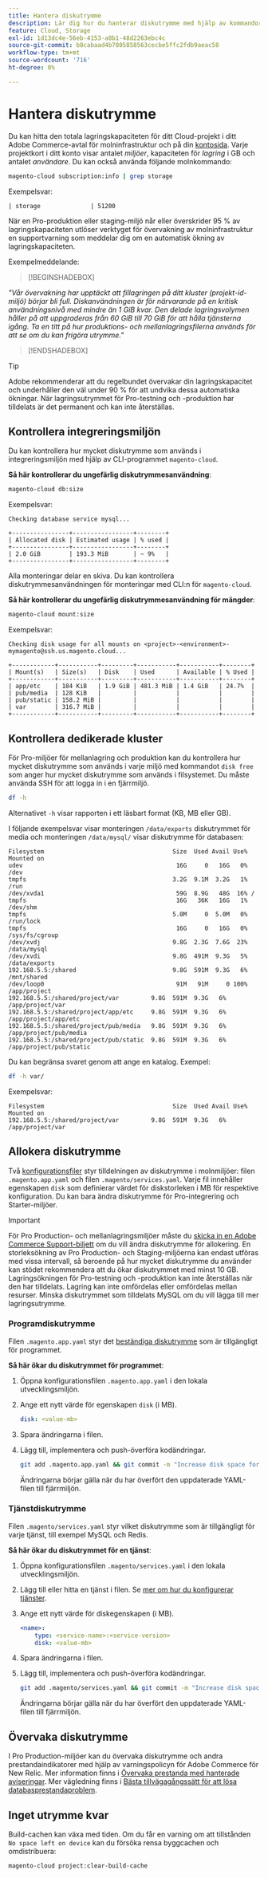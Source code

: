 ```yaml
---
title: Hantera diskutrymme
description: Lär dig hur du hanterar diskutrymme med hjälp av kommandoradsgränssnittet.
feature: Cloud, Storage
exl-id: 1d13dc4e-56eb-4153-a8b1-48d2263ebc4c
source-git-commit: b8cabaad4b7805858563cecbe5ffc2fdb9aeac58
workflow-type: tm+mt
source-wordcount: '716'
ht-degree: 0%

---
```


# Hantera diskutrymme

Du kan hitta den totala lagringskapaciteten för ditt Cloud-projekt i ditt Adobe Commerce-avtal för molninfrastruktur och på din [kontosida](https://accounts.magento.cloud/user). Varje projektkort i ditt konto visar antalet _miljöer_, kapaciteten för _lagring_ i GB och antalet _användare_. Du kan också använda följande molnkommando:

```bash
magento-cloud subscription:info | grep storage
```

Exempelsvar:

```
| storage              | 51200
```

När en Pro-produktion eller staging-miljö når eller överskrider 95 % av lagringskapaciteten utlöser verktyget för övervakning av molninfrastruktur en supportvarning som meddelar dig om en automatisk ökning av lagringskapaciteten.

Exempelmeddelande:

>[!BEGINSHADEBOX]

_&quot;Vår övervakning har upptäckt att fillagringen på ditt kluster (projekt-id-miljö) börjar bli full. Diskanvändningen är för närvarande på en kritisk användningsnivå med mindre än 1 GiB kvar. Den delade lagringsvolymen håller på att uppgraderas från 60 GiB till 70 GiB för att hålla tjänsterna igång. Ta en titt på hur produktions- och mellanlagringsfilerna används för att se om du kan frigöra utrymme.&quot;_

>[!ENDSHADEBOX]

>[!TIP]
>
>Adobe rekommenderar att du regelbundet övervakar din lagringskapacitet och underhåller den väl under 90 % för att undvika dessa automatiska ökningar. När lagringsutrymmet för Pro-testning och -produktion har tilldelats är det permanent och kan inte återställas.

## Kontrollera integreringsmiljön

Du kan kontrollera hur mycket diskutrymme som används i integreringsmiljön med hjälp av CLI-programmet `magento-cloud`.

**Så här kontrollerar du ungefärlig diskutrymmesanvändning**:

```bash
magento-cloud db:size
```

Exempelsvar:

```
Checking database service mysql...

+----------------+-----------------+--------+
| Allocated disk | Estimated usage | % used |
+----------------+-----------------+--------+
| 2.0 GiB        | 193.3 MiB       | ~ 9%   |
+----------------+-----------------+--------+
```

Alla monteringar delar en skiva. Du kan kontrollera diskutrymmesanvändningen för monteringar med CLI:n för `magento-cloud`.

**Så här kontrollerar du ungefärlig diskutrymmesanvändning för mängder**:

```bash
magento-cloud mount:size
```

Exempelsvar:

```
Checking disk usage for all mounts on <project>-<environment>-mymagento@ssh.us.magento.cloud...

+------------+-----------+---------+-----------+-----------+--------+
| Mount(s)   | Size(s)   | Disk    | Used      | Available | % Used |
+------------+-----------+---------+-----------+-----------+--------+
| app/etc    | 184 KiB   | 1.9 GiB | 481.3 MiB | 1.4 GiB   | 24.7%  |
| pub/media  | 128 KiB   |         |           |           |        |
| pub/static | 158.2 MiB |         |           |           |        |
| var        | 316.7 MiB |         |           |           |        |
+------------+-----------+---------+-----------+-----------+--------+
```

## Kontrollera dedikerade kluster

För Pro-miljöer för mellanlagring och produktion kan du kontrollera hur mycket diskutrymme som används i varje miljö med kommandot `disk free` som anger hur mycket diskutrymme som används i filsystemet. Du måste använda SSH för att logga in i en fjärrmiljö.

```bash
df -h
```

Alternativet `-h` visar rapporten i ett läsbart format (KB, MB eller GB).

I följande exempelsvar visar monteringen `/data/exports` diskutrymmet för media och monteringen `/data/mysql/` visar diskutrymme för databasen:

```
Filesystem                                    Size  Used Avail Use% Mounted on
udev                                           16G     0   16G   0% /dev
tmpfs                                         3.2G  9.1M  3.2G   1% /run
/dev/xvda1                                     59G  8.9G   48G  16% /
tmpfs                                          16G   36K   16G   1% /dev/shm
tmpfs                                         5.0M     0  5.0M   0% /run/lock
tmpfs                                          16G     0   16G   0% /sys/fs/cgroup
/dev/xvdj                                     9.8G  2.3G  7.6G  23% /data/mysql
/dev/xvdi                                     9.8G  491M  9.3G   5% /data/exports
192.168.5.5:/shared                           9.8G  591M  9.3G   6% /mnt/shared
/dev/loop0                                     91M   91M     0 100% /app/project
192.168.5.5:/shared/project/var         9.8G  591M  9.3G   6% /app/project/var
192.168.5.5:/shared/project/app/etc     9.8G  591M  9.3G   6% /app/project/app/etc
192.168.5.5:/shared/project/pub/media   9.8G  591M  9.3G   6% /app/project/pub/media
192.168.5.5:/shared/project/pub/static  9.8G  591M  9.3G   6% /app/project/pub/static
```

Du kan begränsa svaret genom att ange en katalog. Exempel:

```bash
df -h var/
```

Exempelsvar:

```
Filesystem                                    Size  Used Avail Use% Mounted on
192.168.5.5:/shared/project/var         9.8G  591M  9.3G   6% /app/project/var
```

## Allokera diskutrymme

Två [konfigurationsfiler](../environment/overview.md) styr tilldelningen av diskutrymme i molnmiljöer: filen `.magento.app.yaml` och filen `.magento/services.yaml`. Varje fil innehåller egenskapen `disk` som definierar värdet för diskstorleken i MB för respektive konfiguration. Du kan bara ändra diskutrymme för Pro-integrering och Starter-miljöer.

>[!IMPORTANT]
>
>För Pro Production- och mellanlagringsmiljöer måste du [skicka in en Adobe Commerce Support-biljett](https://experienceleague.adobe.com/docs/commerce-knowledge-base/kb/help-center-guide/magento-help-center-user-guide.html?lang=sv-SE#submit-ticket) om du vill ändra diskutrymme för allokering. En storleksökning av Pro Production- och Staging-miljöerna kan endast utföras med vissa intervall, så beroende på hur mycket diskutrymme du använder kan stödet rekommendera att du ökar diskutrymmet med minst 10 GB. Lagringsökningen för Pro-testning och -produktion kan inte återställas när den har tilldelats. Lagring kan inte omfördelas eller omfördelas mellan resurser. Minska diskutrymmet som tilldelats MySQL om du vill lägga till mer lagringsutrymme.

### Programdiskutrymme

Filen `.magento.app.yaml` styr det [beständiga diskutrymme](../application/properties.md#disk) som är tillgängligt för programmet.

**Så här ökar du diskutrymmet för programmet**:

1. Öppna konfigurationsfilen `.magento.app.yaml` i den lokala utvecklingsmiljön.

1. Ange ett nytt värde för egenskapen `disk` (i MB).

   ```yaml
   disk: <value-mb>
   ```

1. Spara ändringarna i filen.

1. Lägg till, implementera och push-överföra kodändringar.

   ```bash
   git add .magento.app.yaml && git commit -m "Increase disk space for application" && git push origin <branch-name>
   ```

   Ändringarna börjar gälla när du har överfört den uppdaterade YAML-filen till fjärrmiljön.

### Tjänstdiskutrymme

Filen `.magento/services.yaml` styr vilket diskutrymme som är tillgängligt för varje tjänst, till exempel MySQL och Redis.

**Så här ökar du diskutrymmet för en tjänst**:

1. Öppna konfigurationsfilen `.magento/services.yaml` i den lokala utvecklingsmiljön.

1. Lägg till eller hitta en tjänst i filen. Se [mer om hur du konfigurerar tjänster](../services/services-yaml.md).

1. Ange ett nytt värde för diskegenskapen (i MB).

   ```yaml
   <name>:
       type: <service-name>:<service-version>
       disk: <value-mb>
   ```

1. Spara ändringarna i filen.

1. Lägg till, implementera och push-överföra kodändringar.

   ```bash
   git add .magento/services.yaml && git commit -m "Increase disk space for service" && git push origin <branch-name>
   ```

   Ändringarna börjar gälla när du har överfört den uppdaterade YAML-filen till fjärrmiljön.

## Övervaka diskutrymme

I Pro Production-miljöer kan du övervaka diskutrymme och andra prestandaindikatorer med hjälp av varningspolicyn för Adobe Commerce för New Relic. Mer information finns i [Övervaka prestanda med hanterade aviseringar](../monitor/investigate-performance.md#monitor-performance-with-managed-alerts). Mer vägledning finns i [Bästa tillvägagångssätt för att lösa databasprestandaproblem](https://experienceleague.adobe.com/docs/commerce-operations/implementation-playbook/best-practices/maintenance/resolve-database-performance-issues.html?lang=sv-SE).

## Inget utrymme kvar

Build-cachen kan växa med tiden. Om du får en varning om att tillstånden `No space left on device` kan du försöka rensa byggcachen och omdistribuera:

```bash
magento-cloud project:clear-build-cache
```
